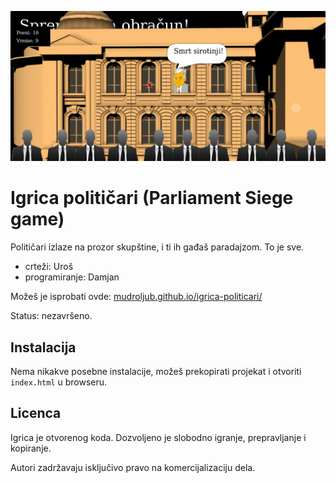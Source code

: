 [![](screen.png)](http://mudroljub.github.io/igrica-politicari/)

# Igrica političari (Parliament Siege game)

Političari izlaze na prozor skupštine, i ti ih gađaš paradajzom. To je sve.

* crteži: Uroš
* programiranje: Damjan

Možeš je isprobati ovde: [mudroljub.github.io/igrica-politicari/](http://mudroljub.github.io/igrica-politicari/)

Status: nezavršeno.

## Instalacija

Nema nikakve posebne instalacije, možeš prekopirati projekat i otvoriti `index.html` u browseru.

## Licenca

Igrica je otvorenog koda. Dozvoljeno je slobodno igranje, prepravljanje i kopiranje.

Autori zadržavaju isključivo pravo na komercijalizaciju dela.
